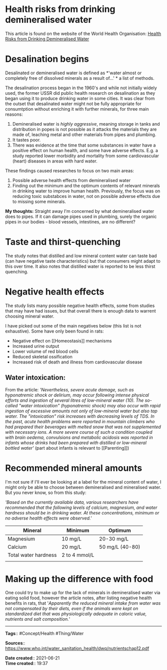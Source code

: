 # Health risks from drinking demineralised water
This article is found on the website of the World Health Organisation:
[Health Risks from Drinking Demineralised Water](https://www.who.int/water_sanitation_health/dwq/nutrientschap12.pdf)

# Desalination begins
Desalinated or demineralised water is defined as
*'water almost or completely free of dissolved minerals as a result of...' * 	a list of methods.

The desalination process began in the 1960's and while not initially widely used, the former USSR did public health research on desalination as they began using it to produce drinking water in some cities. It was clear from the outset that desalinated water might not be fully appropriate for consumtption without enriching it with further minerals, for three main reasons:
1. Demineralised water is *highly aggressive*, meaning storage in tanks and distribution in popes is not possible as it attacks the materials they are made of, leaching metal and other materials from pipes and plumbing.
2. It tastes poor.
3. There was evidence at the time that some substances in water have a positive effect on human health, and some have adverse effects. E.g. a study reported lower morbidity and mortality from some cardiovascular (heart) diseases in areas with hard water.

These findings caused researches to focus on two main areas:
1. Possible adverse health effects from demineralised water
2. Finding out the minimum and the optimum contents of relevant minerals in drinking water to improve human health. Previously, the focus was on reducing toxic substabces in water, not on possible adverse effects due to missing some minerals.


**My thoughts:**
Straight away I'm concerned by what demineralised water does to pipes. If it can damage pipes used in plumbing, surely the organic pipes in our bodies - blood vessels, intestines, are no different? 


# Taste and thirst-quenching
The study notes that distilled and low mineral content water can taste bad (can have negative taste characteristics) but that consumers might adapt to this over time. 
It also notes that distilled water is reported to be less thirst quenching.


# Negative health effects
The study lists many possible negative health effects, some from studies that may have had issues, but that overall there is enough data to warrent choosing mineral water.

I have picked out some of the main negatives below (this list is not exhaustive). Some have only been found in rats:
- Negative effect on [[Homeostasis]] mechanisms
- Increased urine output 
- Lower volume of red blood cells
- Reduced skeletal ossification
- Increased risk of death and illness from cardiovascular disease

## Water intoxication:
From the article:
*'Nevertheless, severe acute damage, such as hyponatremic shock or delirium, may occur following intense physical efforts and ingestion of several litres of low-mineral water (10). The so-called "water intoxication" (hyponatremic shock) may also occur with rapid ingestion of excessive amounts not only of low-mineral water but also tap water. The "intoxication" risk increases with decreasing levels of TDS. In the past, acute health problems were reported in mountain climbers who had prepared their beverages with melted snow that was not supplemented with necessary ions. A more severe course of such a condition coupled with brain oedema, convulsions and metabolic acidosis was reported in infants whose drinks had been prepared with distilled or low-mineral bottled water'*
(part about infants is relevant to [[Parenting]])

# Recommended mineral amounts
I'm not sure if I'll ever be looking at a label for the mineral content of water, I might only be able to choose between demineralised and mineralised water. But you never know, so from this study:

*'Based on the currently available data, various researchers have recommended that the following levels of calcium, magnesium, and water hardness should be in drinking water. At these concentrations, minimum or no adverse health effects were observed.'*


| Mineral              | Minimum       | Optimum         |
| -------------------- | ------------- | --------------- |
| Magnesium            | 10 mg/L       | 20-30 mg/L      |
| Calcium              | 20 mg/L       | 50 mg/L (40-80) |
| Total water hardness | 2 to 4 mmol/L |                 |
|                      |               |                 |


# Making up the difference with food
One could try to make up for the lack of minerals in demineralised water via eating solid food, however the article notes, after listing negative health benefits in rats, that
'*Apparently the reduced mineral intake from water was not compensated by their diets, even if the animals were kept on standardized diet that was physiologically adequate in caloric value, nutrients and salt composition.*'




---
**Tags**:: #Concept/Health #Thing/Water 

**Sources**:: https://www.who.int/water_sanitation_health/dwq/nutrientschap12.pdf

**Date created**:: 2021-06-21  
**Time created**:: 19:37